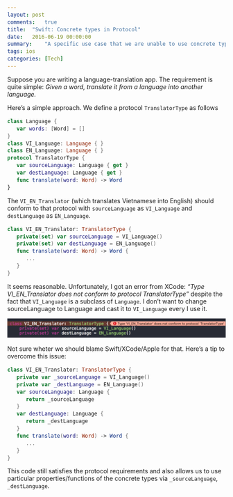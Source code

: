 ```yaml
---
layout: post
comments:   true
title:  "Swift: Concrete types in Protocol"
date:   2016-06-19 00:00:00
summary:    "A specific use case that we are unable to use concrete types in protocol, and how to fix it."
tags: ios
categories: [Tech]
---
```


Suppose you are writing a language-translation app. The requirement is quite
simple: *Given a word, translate it from a language into another language.*

Here’s a simple approach. We define a protocol `TranslatorType` as follows

```swift
class Language {
   var words: [Word] = []
}
class VI_Language: Language { }
class EN_Language: Language { }
protocol TranslatorType {
   var sourceLanguage: Language { get }
   var destLanguage: Language { get }
   func translate(word: Word) -> Word
}
```

The `VI_EN_Translator` (which translates Vietnamese into English) should
conform to that protocol with `sourceLanguage` as `VI_Language` and
`destLanguage` as `EN_Language`.

```swift
class VI_EN_Translator: TranslatorType {
   private(set) var sourceLanguage = VI_Language()
   private(set) var destLanguage = EN_Language()
   func translate(word: Word) -> Word {
      ...
   }
}
```

It seems reasonable. Unfortunately, I got an error from XCode: *“Type
VI_EN_Translator does not conform to protocol TranslatorType”* despite the fact
that `VI_Language` is a subclass of `Language`. I don’t want to change
sourceLanguage to Language and cast it to `VI_Language` every I use it.

<img src = "/assets/ios/concrete_type_protocol_error.png">

Not sure wheter we should blame Swift/XCode/Apple for that. Here’s a tip to
overcome this issue:

```swift
class VI_EN_Translator: TranslatorType {
   private var _sourceLanguage = VI_Language()
   private var _destLanguage = EN_Language()
   var sourceLanguage: Language {
      return _sourceLanguage
   }
   var destLanguage: Language {
      return _destLanguage
   }
   func translate(word: Word) -> Word {
      ...
   }
}
```

This code still satisfies the protocol requirements and also allows us to use
particular properties/functions of the concrete types via `_sourceLanguage`,
`_destLanguage`.

